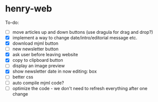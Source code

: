 # henry-web

To-do:
- [ ] move articles up and down buttons (use dragula for drag and drop?)
- [x] implement a way to change date/intro/editorial message etc.
- [x] download mjml button
- [ ] new newsletter button
- [x] ask user before leaving website
- [x] copy to clipboard button
- [ ] display an image preview
- [x] show newsletter date in now editing: box
- [ ] better css
- [ ] auto compile mjml code?
- [ ] optimize the code - we don't need to refresh everything after one change
